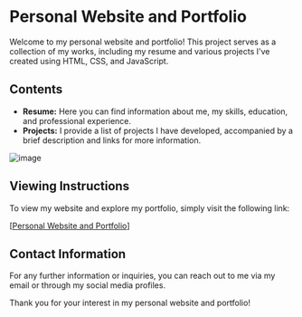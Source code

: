 # Personal Website and Portfolio

Welcome to my personal website and portfolio! This project serves as a collection of my works, including my resume and various projects I've created using HTML, CSS, and JavaScript.

## Contents

- **Resume:** Here you can find information about me, my skills, education, and professional experience.
- **Projects:** I provide a list of projects I have developed, accompanied by a brief description and links for more information.

![image](https://github.com/Giannoulalala/Portfolio/assets/52848577/bbef1a48-d712-4fb1-8d2c-b3e221c6ce78)


## Viewing Instructions

To view my website and explore my portfolio, simply visit the following link:

[[Personal Website and Portfolio]([#](https://giannoulalala.github.io/Portfolio/))]

## Contact Information

For any further information or inquiries, you can reach out to me via my email or through my social media profiles.

Thank you for your interest in my personal website and portfolio!
